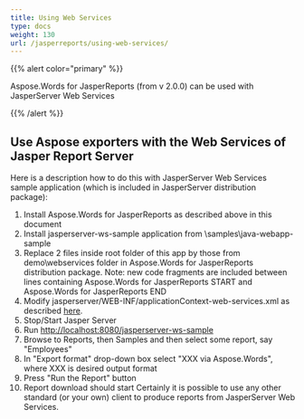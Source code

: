 ```yaml
---
title: Using Web Services
type: docs
weight: 130
url: /jasperreports/using-web-services/
---
```


{{% alert color="primary" %}} 

Aspose.Words for JasperReports (from v 2.0.0) can be used with JasperServer Web Services

{{% /alert %}} 

## Use Aspose exporters with the Web Services of Jasper Report Server

Here is a description how to do this with JasperServer Web Services sample application (which is included in JasperServer distribution package):

1. Install Aspose.Words for JasperReports as described above in this document
1. Install jasperserver-ws-sample application from <Jasper Server>\samples\java-webapp-sample
1. Replace 2 files inside root folder of this app by those from demo\webservices folder in Aspose.Words for JasperReports distribution package. Note: new code fragments are included between lines containing Aspose.Words for JasperReports START and Aspose.Words for JasperReports END
1. Modify jasperserver/WEB-INF/applicationContext-web-services.xml as described [here](https://docs.aspose.com/words/jasperreports/installation/).
1. Stop/Start Jasper Server
1. Run <http://localhost:8080/jasperserver-ws-sample>
1. Browse to Reports, then Samples and then select some report, say "Employees"
1. In "Export format" drop-down box select "XXX via Aspose.Words", where XXX is desired output format
1. Press "Run the Report" button
1. Report download should start
   Certainly it is possible to use any other standard (or your own) client to produce reports from JasperServer Web Services.
